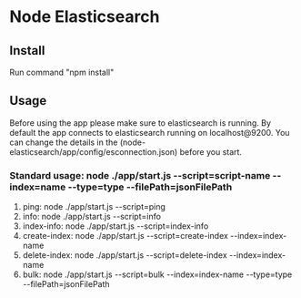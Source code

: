 # Node Elasticsearch


## Install 
Run command "npm install"


## Usage

Before using the app please make sure to elasticsearch is running. 
By default the app connects to elasticsearch running on localhost@9200. You can change the details in the (node-elasticsearch/app/config/esconnection.json) before you start.


### Standard usage: node ./app/start.js --script=script-name --index=name --type=type --filePath=jsonFilePath
  
  1. ping: node ./app/start.js --script=ping
  2. info: node ./app/start.js --script=info
  3. index-info: node ./app/start.js --script=index-info
  4. create-index: node ./app/start.js --script=create-index --index=index-name
  5. delete-index: node ./app/start.js --script=delete-index --index=index-name
  6. bulk: node ./app/start.js --script=bulk --index=index-name --type=type --filePath=jsonFilePath
  
  
